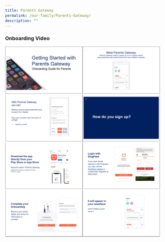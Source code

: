 ```yaml
---
title: Parents Gateway
permalink: /our-family/Parents-Gateway/
description: ""
---
```

### **Onboarding Video**

![](/images/Our%20Family/Parents%20Gateway/P1.png)
![](/images/Our%20Family/Parents%20Gateway/P2.png)
![](/images/Our%20Family/Parents%20Gateway/P3.png)
![](/images/Our%20Family/Parents%20Gateway/P4.png)

